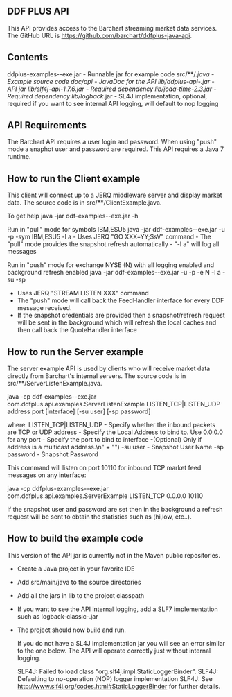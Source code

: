 
DDF PLUS API
-----------
  This API provides access to the Barchart streaming market data services.  
The GitHub URL is https://github.com/barchart/ddfplus-java-api.

Contents
-------- 
ddplus-examples-<version>-exe.jar - Runnable jar for example code
src/**/*.java                     - Example source code
doc/api                           - JavaDoc for the API
lib/ddplus-api-<version>.jar      - API jar
lib/slf4j-api-1.7.6.jar           - Required dependency
lib/joda-time-2.3.jar             - Required dependency
lib/logback*.jar                  - SL4J implementation, optional, required if you want to see internal API logging, will default to nop logging

API Requirements
----------------
 The Barchart API requires a user login and password.  When using "push" mode a snaphot user and password are required.
This API requires a Java 7 runtime.
 
How to run the Client example
-----------------------------
  This client will connect up to a JERQ middleware server and display market data.
The source code is in src/**/ClientExample.java.  

To get help
  java -jar  ddf-examples-<version>-exe.jar -h
  
Run in "pull" mode for symbols IBM,ESU5
  java -jar ddf-examples-<version>-exe.jar -u <user> -p <pass>  -sym IBM,ESU5  -l a
	- Uses JERQ "GO XXX=YY;SsV" command
    - The "pull" mode provides the snapshot refresh automatically
    - "-l a" will log all messages
    
Run in "push" mode for exchange NYSE (N) with all logging enabled and background refresh enabled
  java -jar ddf-examples-<version>-exe.jar -u <feed user> -p <pass> -e N -l a  -su <snaphot user> -sp <snapshot password>

   - Uses JERQ "STREAM LISTEN XXX" command
   - The "push" mode will call back the FeedHandler interface for every DDF message received.
   - If the snapshot credentials are provided then a snapshot/refresh request will be sent in the background which will refresh the local caches 
     and then call back the QuoteHandler interface


How to run the Server example
-----------------------------
  The server example API is used by clients who will receive market data directly from Barchart's internal servers.
The source code is in src/**/ServerListenExample.java.  

  java -cp ddf-examples-<version>-exe.jar com.ddfplus.api.examples.ServerListenExample LISTEN_TCP|LISTEN_UDP address port [interface] [-su user] [-sp password]

where:
  LISTEN_TCP|LISTEN_UDP - Specify whether the inbound packets are TCP or UDP
  address               - Specify the Local Address to bind to. Use 0.0.0.0 for any
  port                  - Specify the port to bind to
  interface             -(Optional) Only if address is a multicast address.\n" + "")
  -su user              - Snapshot User Name
  -sp password          - Snapshot Password
    
  This command will listen on port 10110 for inbound TCP market feed messages on any interface:
  
   java -cp ddfplus-examples-<version>-exe.jar com.ddfplus.api.examples.ServerExample LISTEN_TCP  0.0.0.0  10110
   
   If the snapshot user and password are set then in the background a refresh request will be sent to obtain the statistics such as (hi,low, etc..).
   
How to build the example code
-----------------------------
 This version of the API jar is currently not in the Maven public repositories.
 
- Create a Java project in your favorite IDE
- Add src/main/java to the source directories
- Add all the jars in lib to the project classpath
- If you want to see the API internal logging, add a SLF7 implementation such as logback-classic-<version>.jar
- The project should now build and run.

  If you do not have a SL4J implementation jar you will see an error similar to the one below.  The API will operate correctly just without internal logging.
  
  SLF4J: Failed to load class "org.slf4j.impl.StaticLoggerBinder".
  SLF4J: Defaulting to no-operation (NOP) logger implementation
  SLF4J: See http://www.slf4j.org/codes.html#StaticLoggerBinder for further details.


  